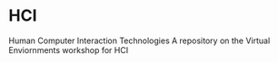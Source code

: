 # HCI
Human Computer Interaction Technologies
A repository on the Virtual Enviornments workshop for HCI
